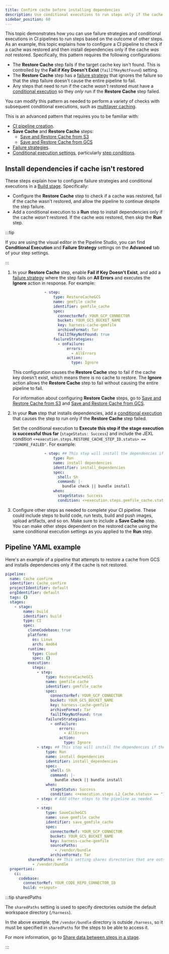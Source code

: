 ```yaml
---
title: Confirm cache before installing dependencies
description: Use conditional executions to run steps only if the cache wasn't restored.
sidebar_position: 60
---
```


This topic demonstrates how you can use failure strategies and conditional executions in CI pipelines to run steps based on the outcome of other steps. As an example, this topic explains how to configure a CI pipeline to check if a cache was restored and then install dependencies only if the cache *was not* restored. Specifically, this pattern requires the following configurations:

* The **Restore Cache** step fails if the target cache key isn't found. This is controlled by the **Fail if Key Doesn't Exist** (`failIfKeyNotFound`) setting.
* The **Restore Cache** step has a [failure strategy](/docs/platform/pipelines/w_pipeline-steps-reference/step-failure-strategy-settings/) that ignores the failure so that the step failure doesn't cause the entire pipeline to fail.
* Any steps that need to run if the cache *wasn't* restored must have a [conditional execution](/docs/platform/pipelines/w_pipeline-steps-reference/step-skip-condition-settings/#step-conditions) so they *only* run if the **Restore Cache** step failed.

You can modify this pattern as needed to perform a variety of checks with subsequent conditional executions, such as [multilayer caching](./multilayer-caching.md).

This is an advanced pattern that requires you to be familiar with:

* [CI pipeline creation](../prep-ci-pipeline-components.md).
* **Save Cache** and **Restore Cache** steps:
  * [Save and Restore Cache from S3](./saving-cache.md)
  * [Save and Restore Cache from GCS](./save-cache-in-gcs.md)
* [Failure strategies](/docs/platform/pipelines/define-a-failure-strategy-on-stages-and-steps/).
* [Conditional execution settings](/docs/platform/pipelines/w_pipeline-steps-reference/step-skip-condition-settings/), particularly [step conditions](/docs/platform/pipelines/w_pipeline-steps-reference/step-skip-condition-settings/#step-conditions).

## Install dependencies if cache isn't restored

These steps explain how to configure failure strategies and conditional executions in a [Build stage](../set-up-build-infrastructure/ci-stage-settings.md). Specifically:

* Configure the **Restore Cache** step to check if a cache was restored, fail if the cache wasn't restored, and allow the pipeline to continue despite the step failure.
* Add a conditional execution to a **Run** step to install dependencies only if the cache *wasn't* restored. If the cache *was* restored, then skip the **Run** step.

:::tip

If you are using the visual editor in the Pipeline Studio, you can find **Conditional Execution** and **Failure Strategy** settings on the **Advanced** tab of your step settings.

:::

1. In your **Restore Cache** step, enable **Fail if Key Doesn't Exist**, and add a [failure strategy](/docs/platform/pipelines/w_pipeline-steps-reference/step-failure-strategy-settings/) where the step fails on **All Errors** and executes the **Ignore** action in response. For example:

   ```yaml
                 - step:
                     type: RestoreCacheGCS
                     name: gemfile cache
                     identifier: gemfile_cache
                     spec:
                       connectorRef: YOUR_GCP_CONNECTOR
                       bucket: YOUR_GCS_BUCKET_NAME
                       key: harness-cache-gemfile
                       archiveFormat: Tar
                       failIfKeyNotFound: true
                     failureStrategies:
                       - onFailure:
                           errors:
                             - AllErrors
                           action:
                             type: Ignore
   ```

   This configuration causes the **Restore Cache** step to fail if the cache key doesn't exist, which means there is no cache to restore. The **Ignore** action allows the **Restore Cache** step to fail without causing the entire pipeline to fail.

   For information about configuring **Restore Cache** steps, go to [Save and Restore Cache from S3](./saving-cache.md) and [Save and Restore Cache from GCS](./save-cache-in-gcs.md).

2. In your **Run** step that installs dependencies, add a [conditional execution](/docs/platform/pipelines/w_pipeline-steps-reference/step-skip-condition-settings/#step-conditions) that causes the step to run only if the **Restore Cache** step failed.

   Set the conditional execution to **Execute this step if the stage execution is successful thus far** (`stageStatus: Success`) and include the JEXL condition `<+execution.steps.RESTORE_CACHE_STEP_ID.status> == "IGNORE_FAILED"`. For example:

   ```yaml
                 - step: ## This step will install the dependencies if the cache wasn't restored. Otherwise, this step doesn't run.
                     type: Run
                     name: install dependencies
                     identifier: install_dependencies
                     spec:
                       shell: Sh
                       command: |-
                         bundle check || bundle install
                     when:
                       stageStatus: Success
                       condition: <+execution.steps.gemfile_cache.status> == "IGNORE_FAILED" ## Replace 'gemfile_cache' with your Restore Cache step's ID.
   ```

3. Configure other steps as needed to complete your CI pipeline. These could include steps to build code, run tests, build and push images, upload artifacts, and so on. Make sure to include a **Save Cache** step. You can make other steps dependent on the restored cache using the same conditional execution settings as you applied to the **Run** step.

## Pipeline YAML example

Here's an example of a pipeline that attempts to restore a cache from GCS and installs dependencies only if the cache is not restored.

```yaml
pipeline:
  name: Cache confirm
  identifier: Cache_confirm
  projectIdentifier: default
  orgIdentifier: default
  tags: {}
  stages:
    - stage:
        name: build
        identifier: build
        type: CI
        spec:
          cloneCodebase: true
          platform:
            os: Linux
            arch: Amd64
          runtime:
            type: Cloud
            spec: {}
          execution:
            steps:
              - step:
                  type: RestoreCacheGCS
                  name: gemfile cache
                  identifier: gemfile_cache
                  spec:
                    connectorRef: YOUR_GCP_CONNECTOR
                    bucket: YOUR_GCS_BUCKET_NAME
                    key: harness-cache-gemfile
                    archiveFormat: Tar
                    failIfKeyNotFound: true
                  failureStrategies:
                    - onFailure:
                        errors:
                          - AllErrors
                        action:
                          type: Ignore
              - step: ## This step will install the dependencies if the cache wasn't restored. Otherwise, this step doesn't run.
                  type: Run
                  name: install dependencies
                  identifier: install_dependencies
                  spec:
                    shell: Sh
                    command: |-
                      bundle check || bundle install
                  when:
                    stageStatus: Success
                    condition: <+execution.steps.L2_Cache.status> == "IGNORE_FAILED"
              - step: # Add other steps to the pipeline as needed.
                ...
              - step:
                  type: SaveCacheGCS
                  name: save gemfile cache
                  identifier: save_gemfile_cache
                  spec:
                    connectorRef: YOUR_GCP_CONNECTOR
                    bucket: YOUR_GCS_BUCKET_NAME
                    key: harness-cache-gemfile
                    sourcePaths:
                      - /vendor/bundle
                    archiveFormat: Tar
          sharedPaths: ## This setting shares directories that are outside the default workspace directory (/harness).
            - /vendor/bundle
  properties:
    ci:
      codebase:
        connectorRef: YOUR_CODE_REPO_CONNECTOR_ID
        build: <+input>
```

:::tip sharedPaths

The `sharedPaths` setting is used to specify directories outside the default workspace directory (`/harness`).

In the above example, the `/vendor/bundle` directory is outside `/harness`, so it must be specified in `sharedPaths` for the steps to be able to access it.

For more information, go to [Share data between steps in a stage](/docs/continuous-integration/use-ci/caching-ci-data/share-ci-data-across-steps-and-stages#share-data-between-steps-in-a-stage).

:::
